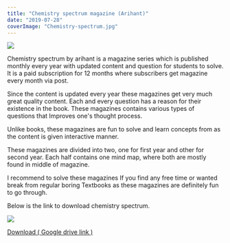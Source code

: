 ```yaml
---
title: "Chemistry spectrum magazine (Arihant)"
date: "2019-07-28"
coverImage: "Chemistry-spectrum.jpg"
---
```


![](/images/Chemistry-spectrum.jpg)

Chemistry spectrum by arihant is a magazine series which is published monthly every year with updated content and question for students to solve. It is a paid subscription for 12 months where subscribers get magazine every month via post.

Since the content is updated every year these magazines get very much great quality content. Each and every question has a reason for their existence in the book. These magazines contains various types of questions that Improves one's thought process.

Unlike books, these magazines are fun to solve and learn concepts from as the content is given interactive manner.

These magazines are divided into two, one for first year and other for second year. Each half contains one mind map, where both are mostly found in middle of magazine.

I recommend to solve these magazines If you find any free time or wanted break from regular boring Textbooks as these magazines are definitely fun to go through.

Below is the link to download chemistry spectrum.

![](/images/images-1.jpeg)

[Download ( Google drive link )](https://drive.google.com/open?id=1-DiRjItTf0kog5JjLXXqZNjGF6X6qo49)
